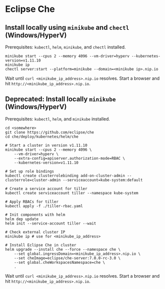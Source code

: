 
# Eclipse Che

## Install locally using `minikube` and `chectl` (Windows/HyperV)

Prerequisites: `kubectl`, `helm`, `minikube`, and `chectl` installed.

```shell
minikube start --cpus 2 --memory 4096 --vm-driver=hyperv --kubernetes-version=v1.11.10
minikube ip
chectl server:start --platform=minikube --domain=<minikube ip>.nip.io
```

Wait until `curl <minikube_ip_address>.nip.io` resolves.
Start a browser and hit `http://<minikube_ip_address>.nip.io`.


## Deprecated: Install locally `minikube` (Windows/HyperV)

Prerequisites: `kubectl`, `helm`, and `minikube` installed.

```shell
cd <somewhere>
git clone https://github.com/eclipse/che
cd che/deploy/kubernetes/helm/che

# Start a cluster in version v1.11.10
minikube start --cpus 2 --memory 4096 \
    --vm-driver=hyperv \
    --extra-config=apiserver.authorization-mode=RBAC \
    --kubernetes-version=v1.11.10

# Set up role bindings
kubectl create clusterrolebinding add-on-cluster-admin --clusterrole=cluster-admin --serviceaccount=kube-system:default

# Create a service account for tiller
kubectl create serviceaccount tiller --namespace kube-system

# Apply RBACs for tiller
kubectl apply -f ./tiller-rbac.yaml

# Init components with helm
helm dep update
helm init --service-account tiller --wait

# Check external cluster IP
minikube ip # use for <minikube_ip_address>

# Install Eclipse Che in cluster
helm upgrade --install che --force --namespace che \
    --set global.ingressDomain=<minikube_ip_address>.nip.io \
    --set cheImage=eclipse/che-server:7.0.0-rc-3.0 \
    --set global.cheWorkspacesNamespace=che \
    .
```

Wait until `curl <minikube_ip_address>.nip.io` resolves.
Start a browser and hit `http://<minikube_ip_address>.nip.io`.
